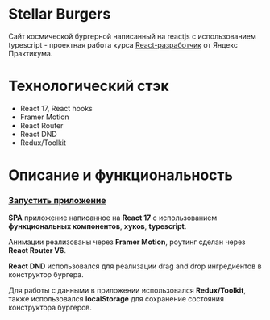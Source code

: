 # Stellar Burgers

Сайт космической бургерной написанный на reactjs с использованием typescript - проектная работа курса [React-разработчик](https://practicum.yandex.ru/react/) от Яндекс Практикума.

# Технологический стэк

- React 17, React hooks
- Framer Motion
- React Router
- React DND
- Redux/Toolkit

# Описание и функциональность

### [Запустить приложение](https://github.com/)

**SPA** приложение написанное на **React 17** с использованием **функциональных компонентов**, **хуков**, **typescript**.

Анимации реализованы через **Framer Motion**, роутинг сделан через **React Router V6**.

**React DND** использовался для реализации drag and drop ингредиентов в конструктор бургера.

Для работы с данными в приложении использовался **Redux/Toolkit**, также использовался **localStorage** для сохранение состояния конструктора бургеров.
